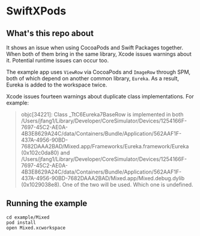 # SwiftXPods

## What's this repo about
It shows an issue when using CocoaPods and Swift Packages together. When both of them bring in the same library, Xcode issues warnings about it. Potential runtime issues can occur too.

The example app uses `ViewRow` via CocoaPods and `ImageRow` through SPM, both of which depend on another common library, `Eureka`. As a result, Eureka is added to the workspace twice.

Xcode issues fourteen warnings about duplicate class implementations. For example:

>objc[34221]: Class _TtC6Eureka7BaseRow is implemented in both /Users/jfang1/Library/Developer/CoreSimulator/Devices/1254166F-7697-45C2-AE0A-4B3E8629A24C/data/Containers/Bundle/Application/562AAF1F-437A-4956-90BD-7682DAAA2BAD/Mixed.app/Frameworks/Eureka.framework/Eureka (0x102c0da80) and /Users/jfang1/Library/Developer/CoreSimulator/Devices/1254166F-7697-45C2-AE0A-4B3E8629A24C/data/Containers/Bundle/Application/562AAF1F-437A-4956-90BD-7682DAAA2BAD/Mixed.app/Mixed.debug.dylib (0x1029038e8). One of the two will be used. Which one is undefined.

## Running the example
```
cd example/Mixed
pod install
open Mixed.xcworkspace
```
